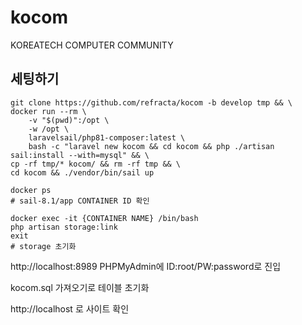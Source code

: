 # kocom
KOREATECH COMPUTER COMMUNITY

## 세팅하기
```
git clone https://github.com/refracta/kocom -b develop tmp && \
docker run --rm \
    -v "$(pwd)":/opt \
    -w /opt \
    laravelsail/php81-composer:latest \
    bash -c "laravel new kocom && cd kocom && php ./artisan sail:install --with=mysql" && \
cp -rf tmp/* kocom/ && rm -rf tmp && \
cd kocom && ./vendor/bin/sail up
```

```
docker ps
# sail-8.1/app CONTAINER ID 확인
```

```
docker exec -it {CONTAINER NAME} /bin/bash
php artisan storage:link
exit
# storage 초기화
```
http://localhost:8989 PHPMyAdmin에 ID:root/PW:password로 진입

kocom.sql 가져오기로 테이블 초기화

http://localhost 로 사이트 확인
